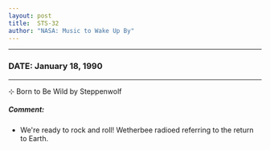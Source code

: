 ```yaml
---
layout: post
title:  STS-32
author: "NASA: Music to Wake Up By"
---
```


----
### DATE: January 18, 1990
----
⊹ Born to Be Wild by Steppenwolf

##### Comment:
* We're ready to rock and roll! Wetherbee radioed referring to the return to Earth.
